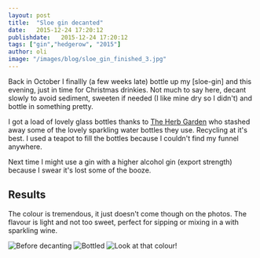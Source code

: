 ```yaml
---
layout: post
title:  "Sloe gin decanted"
date:   2015-12-24 17:20:12
publishdate:   2015-12-24 17:20:12
tags: ["gin","hedgerow", "2015"]
author: oli
image: "/images/blog/sloe_gin_finished_3.jpg"
---
```


Back in October I finallly (a few weeks late) bottle up my [sloe-gin] and this evening, just in time for Christmas drinkies.  Not much to say here, decant slowly to avoid sediment, sweeten if needed (I like mine dry so I didn't) and bottle in something pretty.

I got a load of lovely glass bottles thanks to [The Herb Garden](http://www.theherbgardenuk.com/) who stashed away some of the lovely sparkling water bottles they use.  Recycling at it's best.  I used a teapot to fill the bottles because I couldn't find my funnel anywhere.

Next time I might use a gin with a higher alcohol gin (export strength) because I swear it's lost some of the booze.

## Results

The colour is tremendous, it just doesn't come though on the photos.  The flavour is light and not too sweet, perfect for sipping or mixing in a with sparkling wine.


![Before decanting](/images/blog/sloe_gin_finished_1.jpg)
![Bottled](/images/blog/sloe_gin_finished_2.jpg)
![Look at that colour!](/images/blog/sloe_gin_finished_3.jpg)


